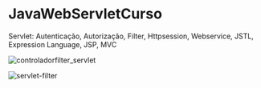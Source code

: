 # JavaWebServletCurso
Servlet: Autenticação, Autorização, Filter, Httpsession, Webservice, JSTL, Expression Language, JSP, MVC

![controladorfilter_servlet](https://user-images.githubusercontent.com/7648119/59932488-a386e580-941d-11e9-86e2-b6c3df98961c.png)

![servlet-filter](https://user-images.githubusercontent.com/7648119/59932128-ea281000-941c-11e9-9e7d-8430a83616bd.png)

